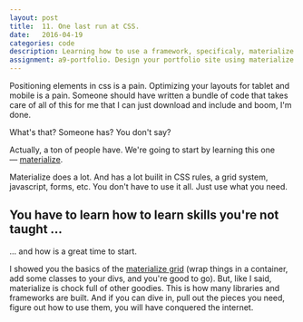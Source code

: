 ```yaml
---
layout: post
title:  11. One last run at CSS.
date:   2016-04-19
categories: code
description: Learning how to use a framework, specificaly, materialize.
assignment: a9-portfolio. Design your portfolio site using materialize.
---
```


Positioning elements in css is a pain. Optimizing your layouts for tablet and mobile is a pain. Someone should have written a bundle of code that takes care of all of this for me that I can just download and include and boom, I'm done.

What's that? Someone has? You don't say?

Actually, a ton of people have. We're going to start by learning this one — [materialize](http://materializecss.com/).

Materialize does a lot. And has a lot builit in CSS rules, a grid system, javascript, forms, etc. You don't have to use it all. Just use what you need.

## You have to learn how to learn skills you're not taught ... 
... and how is a great time to start. 

I showed you the basics of the [materialize grid](http://materializecss.com/grid.html) (wrap things in a container, add some classes to your divs, and you're good to go). But, like I said, materialize is chock full of other goodies. This is how many libraries and frameworks are built. And if you can dive in, pull out the pieces you need, figure out how to use them, you will have conquered the internet.
